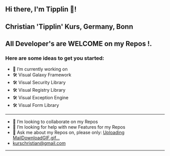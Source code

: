## Hi there, I'm Tipplin 👋!
## Christian 'Tipplin' Kurs, Germany, Bonn 
## All Developer's are WELCOME on my Repos !.
<!--
**Tipplin/Tipplin** is a ✨ _special_ ✨ repository because its `README.md` (this file) appears on your GitHub profile.
-->

### Here are some ideas to get you started:
- 🔭 I’m currently working on 
- 🛠️ Visual Galaxy Framework
- 🛠️ Visual Security Library
- 🛠️ Visual Registry Library
- 🛠️ Visual Exception Engine
- 🛠️ Visual Form Library
----
- 👯 I’m looking to collaborate on my Repos
- 🤔 I’m looking for help with new Features for my Repos
- 💬 Ask me about my Repos on, please only:
[Uploading MailDownloadGIF.gif…]() 
- kurschristian@gmail.com
----


